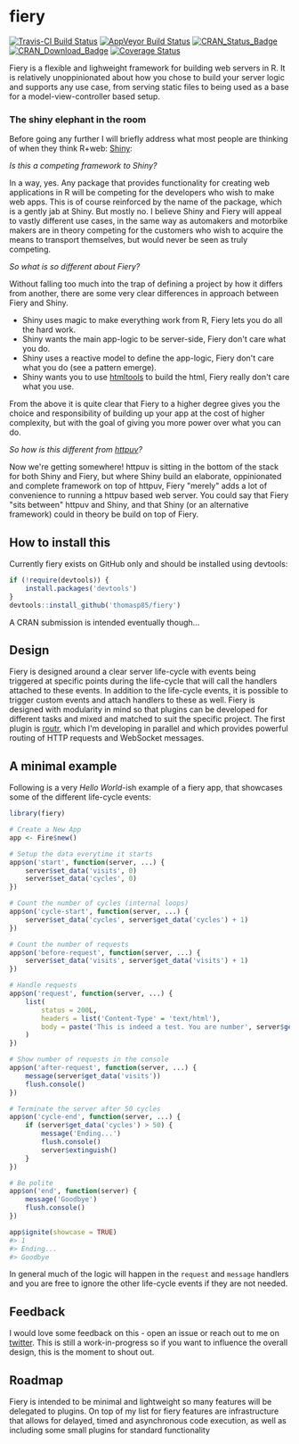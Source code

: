 
<!-- README.md is generated from README.Rmd. Please edit that file -->
fiery
=====

[![Travis-CI Build Status](https://travis-ci.org/thomasp85/fiery.svg?branch=master)](https://travis-ci.org/thomasp85/fiery) [![AppVeyor Build Status](https://ci.appveyor.com/api/projects/status/github/thomasp85/fiery?branch=master&svg=true)](https://ci.appveyor.com/project/thomasp85/fiery) [![CRAN\_Status\_Badge](http://www.r-pkg.org/badges/version/fiery)](https://cran.r-project.org/package=fiery) [![CRAN\_Download\_Badge](http://cranlogs.r-pkg.org/badges/grand-total/fiery)](https://cran.r-project.org/package=fiery) [![Coverage Status](https://img.shields.io/codecov/c/github/thomasp85/fiery/master.svg)](https://codecov.io/github/thomasp85/fiery?branch=master)

Fiery is a flexible and lighweight framework for building web servers in R. It is relatively unoppinionated about how you chose to build your server logic and supports any use case, from serving static files to being used as a base for a model-view-controller based setup.

### The shiny elephant in the room

Before going any further I will briefly address what most people are thinking of when they think R+web: [Shiny](https://github.com/rstudio/shiny):

*Is this a competing framework to Shiny?*

In a way, yes. Any package that provides functionality for creating web applications in R will be competing for the developers who wish to make web apps. This is of course reinforced by the name of the package, which is a gently jab at Shiny. But mostly no. I believe Shiny and Fiery will appeal to vastly different use cases, in the same way as automakers and motorbike makers are in theory competing for the customers who wish to acquire the means to transport themselves, but would never be seen as truly competing.

*So what is so different about Fiery?*

Without falling too much into the trap of defining a project by how it differs from another, there are some very clear differences in approach between Fiery and Shiny.

-   Shiny uses magic to make everything work from R, Fiery lets you do all the hard work.
-   Shiny wants the main app-logic to be server-side, Fiery don't care what you do.
-   Shiny uses a reactive model to define the app-logic, Fiery don't care what you do (see a pattern emerge).
-   Shiny wants you to use [htmltools](https://github.com/rstudio/htmltools) to build the html, Fiery really don't care what you use.

From the above it is quite clear that Fiery to a higher degree gives you the choice and responsibility of building up your app at the cost of higher complexity, but with the goal of giving you more power over what you can do.

*So how is this different from [httpuv](https://github.com/rstudio/httpuv)?*

Now we're getting somewhere! httpuv is sitting in the bottom of the stack for both Shiny and Fiery, but where Shiny build an elaborate, oppinionated and complete framework on top of httpuv, Fiery "merely" adds a lot of convenience to running a httpuv based web server. You could say that Fiery "sits between" httpuv and Shiny, and that Shiny (or an alternative framework) could in theory be build on top of Fiery.

How to install this
-------------------

Currently fiery exists on GitHub only and should be installed using devtools:

``` r
if (!require(devtools)) {
    install.packages('devtools')
}
devtools::install_github('thomasp85/fiery')
```

A CRAN submission is intended eventually though...

Design
------

Fiery is designed around a clear server life-cycle with events being triggered at specific points during the life-cycle that will call the handlers attached to these events. In addition to the life-cycle events, it is possible to trigger custom events and attach handlers to these as well. Fiery is designed with modularity in mind so that plugins can be developed for different tasks and mixed and matched to suit the specific project. The first plugin is [routr](https://github.com/thomasp85/routr), which I'm developing in parallel and which provides powerful routing of HTTP requests and WebSocket messages.

A minimal example
-----------------

Following is a very *Hello World*-ish example of a fiery app, that showcases some of the different life-cycle events:

``` r
library(fiery)

# Create a New App
app <- Fire$new()

# Setup the data everytime it starts
app$on('start', function(server, ...) {
    server$set_data('visits', 0)
    server$set_data('cycles', 0)
})

# Count the number of cycles (internal loops)
app$on('cycle-start', function(server, ...) {
    server$set_data('cycles', server$get_data('cycles') + 1)
})

# Count the number of requests
app$on('before-request', function(server, ...) {
    server$set_data('visits', server$get_data('visits') + 1)
})

# Handle requests
app$on('request', function(server, ...) {
    list(
        status = 200L,
        headers = list('Content-Type' = 'text/html'),
        body = paste('This is indeed a test. You are number', server$get_data('visits'))
    )
})

# Show number of requests in the console
app$on('after-request', function(server, ...) {
    message(server$get_data('visits'))
    flush.console()
})

# Terminate the server after 50 cycles
app$on('cycle-end', function(server, ...) {
    if (server$get_data('cycles') > 50) {
        message('Ending...')
        flush.console()
        server$extinguish()
    }
})

# Be polite
app$on('end', function(server) {
    message('Goodbye')
    flush.console()
})

app$ignite(showcase = TRUE)
#> 1
#> Ending...
#> Goodbye
```

In general much of the logic will happen in the `request` and `message` handlers and you are free to ignore the other life-cycle events if they are not needed.

Feedback
--------

I would love some feedback on this - open an issue or reach out to me on [twitter](https://twitter.com/thomasp85). This is still a work-in-progress so if you want to influence the overall design, this is the moment to shout out.

Roadmap
-------

Fiery is intended to be minimal and lightweight so many features will be delegated to plugins. On top of my list for fiery features are infrastructure that allows for delayed, timed and asynchronous code execution, as well as including some small plugins for standard functionality
